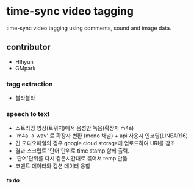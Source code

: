 # time-sync video tagging

time-sync video tagging using comments, sound and image data.


## contributor 

- HIhyun
- GMpark

### tagg extraction

- 블라블라

### speech to text

- 스트리밍 영상(트위치)에서 음성만 녹음(확장자 m4a)
- 'm4a -> wav' 로 확장자 변환 (mono 채널) + api 사용시 인코딩(LINEAR16)
- 긴 오디오파일의 경우 google cloud storage에 업로드하여 URI를 참조
- 결과 스크립트 '단어'단위로 time stamp 함께 출력. 
- '단어'단위를 다시 같은시간대로 묶어서 temp 만듦
- 코멘트 데이터와 캡션 데이터 융합

##### to do 